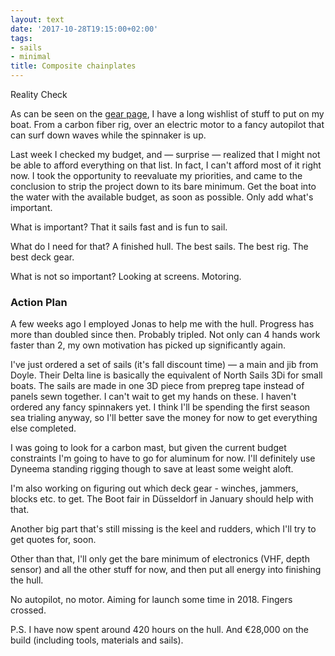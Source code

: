 ```yaml
---
layout: text
date: '2017-10-28T19:15:00+02:00'
tags:
- sails
- minimal
title: Composite chainplates
---
```


Reality Check

As can be seen on the [gear page](/gear), I have a long wishlist of stuff to put on my boat. From a carbon fiber rig, over an electric motor to a fancy autopilot that can surf down waves while the spinnaker is up.

Last week I checked my budget, and — surprise — realized that I might not be able to afford everything on that list. In fact, I can't afford most of it right now. I took the opportunity to reevaluate my priorities, and came to the conclusion to strip the project down to its bare minimum. Get the boat into the water with the available budget, as soon as possible. Only add what's important.

What is important?
That it sails fast and is fun to sail.

What do I need for that?
A finished hull. 
The best sails. 
The best rig. 
The best deck gear. 

What is not so important?
Looking at screens. 
Motoring. 

### Action Plan

A few weeks ago I employed Jonas to help me with the hull. Progress has more than doubled since then. Probably tripled. Not only can 4 hands work faster than 2, my own motivation has picked up significantly again. 

I've just ordered a set of sails (it's fall discount time) — a main and jib from Doyle. Their Delta line is basically the equivalent of North Sails 3Di for small boats. The sails are made in one 3D piece from prepreg tape instead of panels sewn together. I can't wait to get my hands on these. 
I haven't ordered any fancy spinnakers  yet. I think I'll be spending the first season sea trialing anyway, so I'll better save the money for now to get everything else completed.

I was going to look for a carbon mast, but given the current budget constraints I'm going to have to go for aluminum for now. I'll definitely use Dyneema standing rigging though to save at least some weight aloft.

I'm also working on figuring out which deck gear - winches, jammers, blocks etc. to get. The Boot fair in Düsseldorf in January should help with that. 

Another big part that's still missing is the keel and rudders, which I'll try to get quotes for, soon.

Other than that, I'll only get the bare minimum of electronics (VHF, depth sensor) and all the other stuff for now, and then put all energy into finishing the hull.

No autopilot, no motor. Aiming for launch some time in 2018. Fingers crossed.

P.S. I have now spent around 420 hours on the hull. And €28,000 on the build (including tools, materials and sails).
